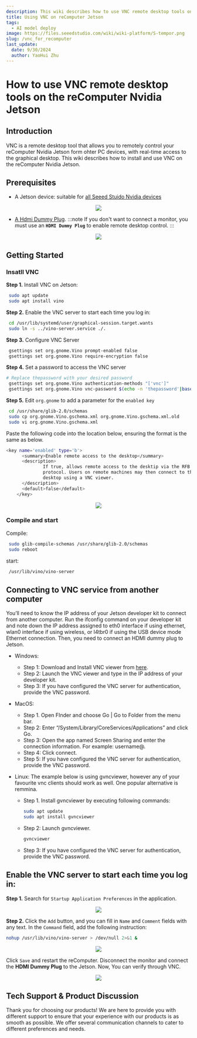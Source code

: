 ```yaml
---
description: This wiki describes how to use VNC remote desktop tools on reComputer Jetson step by step.
title: Using VNC on reComputer Jetson
tags:
  - AI model deploy
image: https://files.seeedstudio.com/wiki/wiki-platform/S-tempor.png
slug: /vnc_for_recomputer
last_update:
  date: 9/30/2024
  author: YaoHui Zhu
---
```


# How to use VNC remote desktop tools on the reComputer Nvidia Jetson

## Introduction

VNC is a remote desktop tool that allows you to remotely control your reComputer Nvidia Jetson form ohter PC devices, with real-time access to the graphical desktop. This wiki describes how to install and use VNC on the reComputer Nvidia Jetson.

## Prerequisites
-  A Jetson device: suitable for [all Seeed Stuido Nvidia devices](https://www.seeedstudio.com/reComputer-J4012-p-5586.html)


<div align="center">
    <img width={700} 
     src="https://files.seeedstudio.com/wiki/reComputer-Jetson/A608/recomputerj4012.jpg" />
</div>

-  [A Hdmi Dummy Plug](https://www.cytron.io/p-full-size-hdmi-dummy-plug-for-headless-setup). 
:::note
If you don't want to connect a monitor, you must use an **`HDMI Dummy Plug`** to enable remote desktop control.
:::


<div align="center">
    <img width={300} 
     src="https://static.cytron.io/image/cache/catalog/products/CA-HDMI-DMP/HDMI%20USB%20(a)-800x800.png" />
</div>


## Getting Started
### Insatll VNC
 **Step 1.** Install VNC on Jetson:
 ```bash
  sudo apt update
  sudo apt install vino
 ```

 **Step 2.** Enable the VNC server to start each time you log in:
 ```bash
  cd /usr/lib/systemd/user/graphical-session.target.wants
  sudo ln -s ../vino-server.service ./.
 ```

 **Step 3.** Configure VNC Server
 ```bash
  gsettings set org.gnome.Vino prompt-enabled false
  gsettings set org.gnome.Vino require-encryption false
 ```

 **Step 4.** Set a password to access the VNC server
 ```bash
 # Replace thepassword with your desired password
  gsettings set org.gnome.Vino authentication-methods "['vnc']"
  gsettings set org.gnome.Vino vnc-password $(echo -n 'thepassword'|base64)
 ```

 **Step 5.** Edit `org.gnome` to add a parameter for the `enabled key`
 ```bash
  cd /usr/share/glib-2.0/schemas
  sudo cp org.gnome.Vino.gschema.xml org.gnome.Vino.gschema.xml.old
  sudo vi org.gnome.Vino.gschema.xml 
 ```
Paste the following code into the location below, ensuring the format is the same as below.

  ```bash
  <key name='enabled' type='b'>
        <summary>Enable remote access to the desktop</summary>
        <description>
                If true, allows remote access to the desktip via the RFB
                protocol. Users on remote machines may then connect to the
                desktop using a VNC viewer.
        </description>
        <default>false</default>
      </key>
  ```

<div align="center">
      <img width={700} 
      src="https://files.seeedstudio.com/wiki/reComputer/Application/vnc_for_jetson/fig1.png" />
  </div>

### Compile and start
 Compile:

 ```bash
  sudo glib-compile-schemas /usr/share/glib-2.0/schemas
  sudo reboot
 ```
 start:

 ```bash
  /usr/lib/vino/vino-server
 ```

## Connecting to VNC service from another computer

You’ll need to know the IP address of your Jetson developer kit to connect from another computer. Run the ifconfig command on your developer kit and note down the IP address assigned to eth0 interface if using ethernet, wlan0 interface if using wireless, or l4tbr0 if using the USB device mode Ethernet connection. Then, you need to connect an HDMI dummy plug to Jetson.

- Windows:
  - Step 1: Download and Install VNC viewer from [here](https://www.realvnc.com/en/connect/download/viewer/).
  - Step 2: Launch the VNC viewer and type in the IP address of your developer kit.
  - Step 3: If you have configured the VNC server for authentication, provide the VNC password.

- MacOS:
  - Step 1. Open FInder and choose Go | Go to Folder from the menu bar.
  - Step 2: Enter “/System/Library/CoreServices/Applications” and click Go.
  - Step 3: Open the app named Screen Sharing and enter the connection information. For example: username@.
  - Step 4: Click connect.
  - Step 5: If you have configured the VNC server for authentication, provide the VNC password.

- Linux: The example below is using gvncviewer, however any of your favourite vnc clients should work as well. One popular alternative is remmina.
  - Step 1. Install gvncviewer by executing following commands:

    ```bash
    sudo apt update
    sudo apt install gvncviewer
    ```
  - Step 2: Launch gvncviewer.
      ```bash
    gvncviewer 
    ```
  - Step 3: If you have configured the VNC server for authentication, provide the VNC password.

## Enable the VNC server to start each time you log in:
**Step 1.** Search for `Startup Application Preferences` in the application.
<div align="center">
      <img width={700} 
      src="https://files.seeedstudio.com/wiki/reComputer/Application/vnc_for_jetson/fig2.png" />
  </div>

**Step 2.** Click the `Add` button, and you can fill in `Name` and `Comment` fields with any text. In the `Command` field, add the following instruction:
```bash
nohup /usr/lib/vino/vino-server > /dev/null 2>&1 &
```

<div align="center">
      <img width={700} 
      src="https://files.seeedstudio.com/wiki/reComputer/Application/vnc_for_jetson/fig3.png" />
  </div>

Click `Save` and restart the reComputer. Disconnect the monitor and connect the **HDMI Dummy Plug** to the Jetson. Now, You can verify through VNC. 

<div align="center">
      <img width={700} 
      src="https://files.seeedstudio.com/wiki/reComputer/Application/vnc_for_jetson/fig4.png" />
  </div>

## Tech Support & Product Discussion

Thank you for choosing our products! We are here to provide you with different support to ensure that your experience with our products is as smooth as possible. We offer several communication channels to cater to different preferences and needs.

<div class="button_tech_support_container">
<a href="https://forum.seeedstudio.com/" class="button_forum"></a> 
<a href="https://www.seeedstudio.com/contacts" class="button_email"></a>
</div>

<div class="button_tech_support_container">
<a href="https://discord.gg/eWkprNDMU7" class="button_discord"></a> 
<a href="https://github.com/Seeed-Studio/wiki-documents/discussions/69" class="button_discussion"></a>
</div>